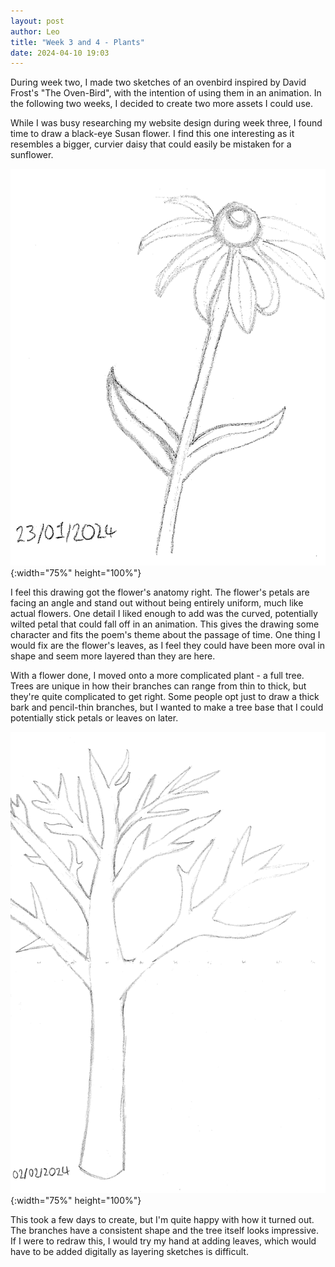 ```yaml
---
layout: post
author: Leo
title: "Week 3 and 4 - Plants"
date: 2024-04-10 19:03
---
```



During week two, I made two sketches of an ovenbird inspired by David Frost's "The Oven-Bird", with the intention of using them in an animation. In the following two weeks, I decided to create two more assets I could use.

While I was busy researching my website design during week three, I found time to draw a black-eye Susan flower. I find this one interesting as it resembles a bigger, curvier daisy that could easily be mistaken for a sunflower. 

![Week 3 Drawing - Sketch of a flower, dated 23/01/2024](/assets/images/weekthreedrawing.PNG){:width="75%" height="100%"}

I feel this drawing got the flower's anatomy right. The flower's petals are facing an angle and stand out without being entirely uniform, much like actual flowers. One detail I liked enough to add was the curved, potentially wilted petal that could fall off in an animation. This gives the drawing some character and fits the poem's theme about the passage of time. One thing I would fix are the flower's leaves, as I feel they could have been more oval in shape and seem more layered than they are here.

With a flower done, I moved onto a more complicated plant - a full tree. Trees are unique in how their branches can range from thin to thick, but they're quite complicated to get right. Some people opt just to draw a thick bark and pencil-thin branches, but I wanted to make a tree base that I could potentially stick petals or leaves on later.

![Week 4 Drawing - Sketch of a tree, dated 02/02/2024](/assets/images/weekfourdrawing.PNG){:width="75%" height="100%"}

This took a few days to create, but I'm quite happy with how it turned out. The branches have a consistent shape and the tree itself looks impressive. If I were to redraw this, I would try my hand at adding leaves, which would have to be added digitally as layering sketches is difficult. 